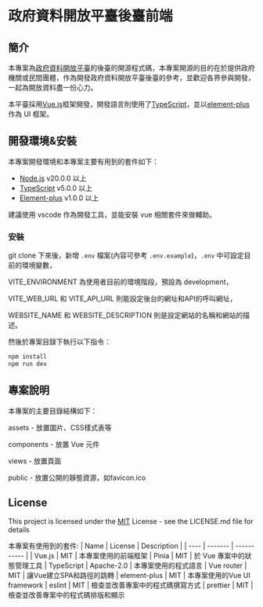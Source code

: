 # 政府資料開放平臺後臺前端

## 簡介

本專案為[政府資料開放平臺](https://data.gov.tw)的後臺的開源程式碼，本專案開源的目的在於提供政府機關或民間團體，作為開發政府資料開放平臺後臺的參考，並歡迎各界參與開發，一起為開放資料盡一份心力。

本平臺採用[Vue.js](https://vuejs.org/)框架開發，開發語言則使用了[TypeScript](https://www.typescriptlang.org/)，並以[element-plus](https://element-plus.org/)作為 UI 框架。

## 開發環境&安裝

本專案開發環境和本專案主要有用到的套件如下：

- [Node.js](https://nodejs.org/en/) v20.0.0 以上
- [TypeScript](https://www.typescriptlang.org/) v5.0.0 以上
- [Element-plus](https://element-plus.org/) v1.0.0 以上

建議使用 vscode 作為開發工具，並能安裝 vue 相關套件來做輔助。

### 安裝

git clone 下來後，新增 `.env` 檔案(內容可參考 `.env.example`)，`.env` 中可設定目前的環境變數，

VITE_ENVIRONMENT 為使用者目前的環境階段，預設為 development，

VITE_WEB_URL 和 VITE_API_URL 則能設定後台的網址和API的呼叫網址，

WEBSITE_NAME 和 WEBSITE_DESCRIPTION 則是設定網站的名稱和網站的描述。

然後於專案目錄下執行以下指令：

```bash
npm install
npm run dev
```

## 專案說明

本專案的主要目錄結構如下：

assets - 放置圖片、CSS樣式表等

components - 放置 Vue 元件

views - 放置頁面

public - 放置公開的靜態資源，如favicon.ico

## License

This project is licensed under the [MIT](https://github.com/moda-gov-tw/opendata-frontend/blob/main/backstage/LICENSE) License - see the LICENSE.md file for details

本專案有使用到的套件:
| Name | License | Description |
| ---- | ------- | ----------- |
| Vue.js | MIT | 本專案使用的前端框架
| Pinia | MIT | 於 Vue 專案中的狀態管理工具
| TypeScript | Apache-2.0 | 本專案使用的程式語言
| Vue router | MIT | 讓Vue建立SPA和路徑的跳轉
| element-plus | MIT | 本專案使用的Vue UI framework
| eslint | MIT | 檢查並改善專案中的程式碼撰寫方式
| prettier | MIT | 檢查並改善專案中的程式碼排版和顯示
